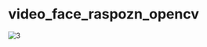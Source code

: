 # video_face_raspozn_opencv
![3](https://github.com/Bkey-201/video_face_raspozn_opencv/assets/114351155/f6643255-cef8-49b6-9a7d-d6790e54f0c3)
